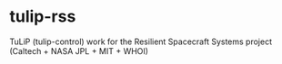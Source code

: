 # tulip-rss
TuLiP (tulip-control) work for the Resilient Spacecraft Systems project (Caltech + NASA JPL + MIT + WHOI)
